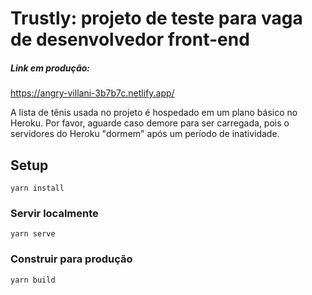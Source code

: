 # Trustly: projeto de teste para vaga de desenvolvedor front-end
##### Link em produção:
https://angry-villani-3b7b7c.netlify.app/

A lista de tênis usada no projeto é hospedado em um plano básico no Heroku. Por favor, aguarde caso demore para ser carregada, pois o servidores do Heroku "dormem" após um período de inatividade. 
## Setup
```
yarn install
```

### Servir localmente
```
yarn serve
```

### Construir para produção
```
yarn build
```
